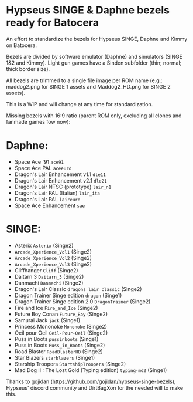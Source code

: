 # Hypseus SINGE & Daphne bezels ready for Batocera
An effort to standardize the bezels for Hypseus SINGE, Daphne and Kimmy on Batocera.

Bezels are divided by software emulator (Daphne) and simulators (SINGE 1&2 and Kimmy). Light gun games have a Sinden subfolder (thin; normal; thick border size). 

All bezels are trimmed to a single file image per ROM name (e.g.: maddog2.png for SINGE 1 assets and Maddog2_HD.png for SINGE 2 assets).

This is a WIP and will change at any time for standardization.

Missing bezels with 16:9 ratio (parent ROM only, excluding all clones and fanmade games fow now):

# Daphne:

- Space Ace '91 `ace91`
- Space Ace PAL `aceeuro`
- Dragon's Lair Enhancement v1.1 `dle11`
- Dragon's Lair Enhancement v2.1 `dle21`
- Dragon's Lair NTSC (prototype) `lair_n1`
- Dragon's Lair PAL (Italian) `lair_ita`
- Dragon's Lair PAL `laireuro`
- Space Ace Enhancement `sae`

# SINGE:

- Asterix `Asterix` (Singe2)
- `Arcade_Xperience_Vol1` (Singe2)
- `Arcade_Xperience_Vol2` (Singe2)
- `Arcade_Xperience_Vol3` (Singe2)
- Cliffhanger `Cliff` (Singe2)
- Daitarn 3 `Daitarn_3` (Singe2)
- Danmachi `Danmachi` (Singe2)
- Dragon's Lair Classic `dragons_lair_classic` (Singe2)
- Dragon Trainer Singe edition `dragon` (Singe1)
- Dragon Trainer Singe edition 2.0 `DragonTrainer` (Singe2)
- Fire and Ice `Fire_and_Ice` (Singe2)
- Future Boy Conan `Future_Boy` (Singe2)
- Samurai Jack `jack` (Singe1)
- Princess Mononoke `Mononoke` (Singe2)
- Oeil pour Oeil `Oeil-Pour-Oeil` (Singe2)
- Puss in Boots `pussinboots`  (Singe1)
- Puss in Boots `Puss_in_Boots` (Singe2)
- Road Blaster `RoadBlasterHD` (Singe2)
- Star Blazers `starblazers` (Singe1)
- Starship Troopers `StartshipTroopers` (Singe2)
- Mad Dog II : The Lost Gold (Typing edition) `typing-md2` (Singe1)

Thanks to gojidan (https://github.com/gojidan/hypseus-singe-bezels), Hypseus' discord community and DirtBagXon for the needed will to make this.
